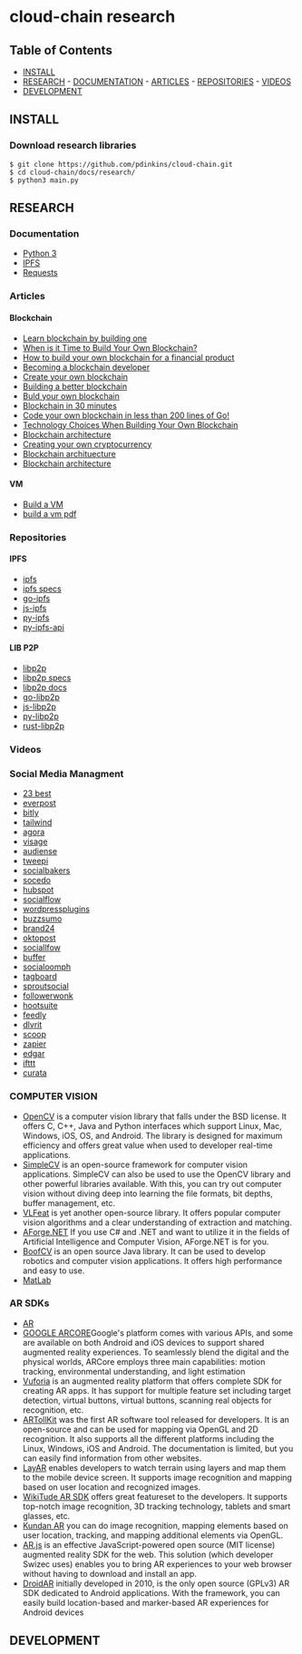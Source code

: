 # cloud-chain research
## Table of Contents
- [INSTALL](#install)
- [RESEARCH](#research)
        - [DOCUMENTATION](#documentation)
        - [ARTICLES](#articles)
        - [REPOSITORIES](#repositories)
        - [VIDEOS](#videos) 
- [DEVELOPMENT](#development)

## INSTALL
### Download research libraries
```console
$ git clone https://github.com/pdinkins/cloud-chain.git
$ cd cloud-chain/docs/research/
$ python3 main.py
```
## RESEARCH
### Documentation
- [Python 3](https://docs.python.org/3/)
- [IPFS](https://docs.ipfs.io/)
- [Requests](http://docs.python-requests.org/en/master/)

### Articles
#### Blockchain
- [Learn blockchain by building one](https://hackernoon.com/learn-blockchains-by-building-one-117428612f46)
- [When is it Time to Build Your Own Blockchain?](https://hackernoon.com/when-is-it-time-to-build-your-own-blockchain-f3be0a30b826)
- [How to build your own blockchain for a financial product](https://djangostars.com/blog/how-to-build-your-own-blockchain-for-a-financial-product/)
- [Becoming a blockchain developer](https://blockgeeks.com/guides/blockchain-developer/)
- [Create your own blockchain](https://medium.com/coinmonks/create-your-own-blockchain-77d3164f414)
- [Building a better blockchain](https://www.entrepreneur.com/article/300077)
- [Buld your own blockchain](http://ecomunsing.com/build-your-own-blockchain)
- [Blockchain in 30 minutes](https://medium.com/@ssaurel/create-your-own-blockchain-in-30-minutes-dbde3293b390)
- [Code your own blockchain in less than 200 lines of Go!](https://medium.com/@mycoralhealth/code-your-own-blockchain-in-less-than-200-lines-of-go-e296282bcffc)
- [Technology Choices When Building Your Own Blockchain](https://blog.cosmos.network/technology-choices-when-building-your-own-blockchain-a15385cf59bd)
- [Blockchain architecture](https://mlsdev.com/blog/156-how-to-build-your-own-blockchain-architecture)
- [Creating your own cryptocurrency](https://lifehacker.com/how-to-create-your-own-cryptocurrency-1825337462)
- [Blockchain archituecture](https://www.pluralsight.com/guides/blockchain-architecture?clickid=0OEQ8awlSxyJT55xTp3WVUkrUklxmtRuPwHfTU0&irgwc=1&mpid=29332&utm_source=impactradius&utm_medium=digital_affiliate&utm_campaign=29332&aid=7010a000001xAKZAA2)
- [Blockchain architecture](https://blockchain.ieee.org/images/files/pdf/20180917-blockchain-architecture-and-reference-frameworks_-_c-lima.pdf)

#### VM
- [Build a VM](https://www.codeproject.com/articles/43176/how-to-create-your-own-virtual-machine)
- [build a vm pdf](https://www.codeproject.com/KB/recipes/B32Machine1/VMCS.pdf)

### Repositories
#### IPFS
- [ipfs](https://github.com/ipfs/ipfs)
- [ipfs specs](https://github.com/ipfs/specs)
- [go-ipfs](https://github.com/ipfs/go-ipfs)
- [js-ipfs](https://github.com/ipfs/js-ipfs)
- [py-ipfs](https://github.com/ipfs/py-ipfs)
- [py-ipfs-api](https://github.com/ipfs/py-ipfs-api)

#### LIB P2P
- [libp2p](https://github.com/libp2p/libp2p)
- [libp2p specs](https://github.com/libp2p/specs)
- [libp2p docs](https://github.com/libp2p/docs)
- [go-libp2p](https://github.com/libp2p/go-libp2p)
- [js-libp2p](https://github.com/libp2p/js-libp2p)
- [py-libp2p](https://github.com/libp2p/py-libp2p)
- [rust-libp2p](https://github.com/libp2p/rust-libp2p)

### Videos

### Social Media Managment
- [23 best](https://optinmonster.com/23-tools-that-will-take-your-social-media-marketing-to-the-next-level/)
- [everpost](http://everypost.me/)
- [bitly](https://bitly.com/)
- [tailwind](https://www.tailwindapp.com/)
- [agora](https://www.agorapulse.com/)
- [visage](https://visage.co/)
- [audiense](https://audiense.com/)
- [tweepi](https://tweepi.com/)
- [socialbakers](https://www.socialbakers.com/?v=4f&utm_expid=.9K7bx648TPSoNHOC5yAvZA.1&utm_referrer=https%3A%2F%2Foptinmonster.com%2F23-tools-that-will-take-your-social-media-marketing-to-the-next-level%2F)
- [socedo](https://www.socedo.com/)
- [hubspot](https://www.hubspot.com/)
- [socialflow ](http://www.socialflow.com/)
- [wordpressplugins](https://wordpress.org/plugins/tags/social-plugins/)
- [buzzsumo](https://buzzsumo.com/)
- [brand24](https://brand24.com/)
- [oktopost](https://www.oktopost.com/)
- [sociallfow](http://www.socialflow.com/)
- [buffer](https://buffer.com/)
- [socialoomph](https://www.socialoomph.com/)
- [tagboard](https://tagboard.com/)
- [sproutsocial](https://sproutsocial.com/)
- [followerwonk](https://followerwonk.com/)
- [hootsuite](https://hootsuite.com/)
- [feedly](https://feedly.com/i/welcome)
- [dlvrit](https://dlvrit.com/)
- [scoop](https://www.scoop.it/)
- [zapier](https://zapier.com/)
- [edgar](https://meetedgar.com/)
- [ifttt](https://ifttt.com/)
- [curata](http://www.curata.com/)

### COMPUTER VISION
- [OpenCV](http://opencv.org/) is a computer vision library that falls under the BSD license. It offers C, C++, Java and Python interfaces which support Linux, Mac, Windows, iOS, OS, and Android. The library is designed for maximum efficiency and offers great value when used to developer real-time applications.
- [SimpleCV](http://simplecv.org/) is an open-source framework for computer vision applications. SimpleCV can also be used to use the OpenCV library and other powerful libraries available. With this, you can try out computer vision without diving deep into learning the file formats, bit depths, buffer management, etc.
- [VLFeat](http://www.vlfeat.org/) is yet another open-source library. It offers popular computer vision algorithms and a clear understanding of extraction and matching.
- [AForge.NET](http://www.aforgenet.com/) If you use C# and .NET and want to utilize it in the fields of Artificial Intelligence and Computer Vision, AForge.NET is for you.
- [BoofCV](http://www.boofcv.org/) is an open source Java library. It can be used to develop robotics and computer vision applications. It offers high performance and easy to use.
- [MatLab](https://www.education-ecosystem.com/guides/artificial-intelligence/computer-vision/history/)

### AR SDKs
- [AR](https://www.education-ecosystem.com/guides/game-development/augmented-reality/history/)
- [GOOGLE ARCORE](https://developers.google.com/ar/discover/)Google's platform comes with various APIs, and some are available on both Android and iOS devices to support shared augmented reality experiences. To seamlessly blend the digital and the physical worlds, ARCore employs three main capabilities: motion tracking, environmental understanding, and light estimation
- [Vuforia](https://www.vuforia.com/) is an augmented reality platform that offers complete SDK for creating AR apps. It has support for multiple feature set including target detection, virtual buttons, virtual buttons, scanning real objects for recognition, etc.
- [ARTollKit](http://artoolkit.org/) was the first AR software tool released for developers. It is an open-source and can be used for mapping via OpenGL and 2D recognition. It also supports all the different platforms including the Linux, Windows, iOS and Android. The documentation is limited, but you can easily find information from other websites.
- [LayAR](https://www.layar.com/) enables developers to watch terrain using layers and map them to the mobile device screen. It supports image recognition and mapping based on user location and recognized images.
- [WikiTude AR SDK](https://www.wikitude.com/) offers great featureset to the developers. It supports top-notch image recognition, 3D tracking technology, tablets and smart glasses, etc.
- [Kundan AR](https://www.kudan.eu/) you can do image recognition, mapping elements based on user location, tracking, and mapping additional elements via OpenGL.
- [AR.js](https://github.com/jeromeetienne/AR.js) is an effective JavaScript-powered open source (MIT license) augmented reality SDK for the web. This solution (which developer Swizec uses) enables you to bring AR experiences to your web browser without having to download and install an app.
- [DroidAR](https://bitstars.github.io/droidar/)  initially developed in 2010, is the only open source (GPLv3) AR SDK dedicated to Android applications. With the framework, you can easily build location-based and marker-based AR experiences for Android devices

## DEVELOPMENT
